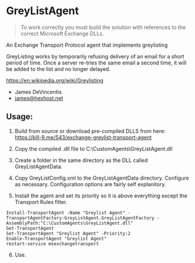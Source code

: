 GreyListAgent
==================

> To work correctly you must build the solution with references to 
> the correct Microsoft Exchange DLLs.

An Exchange Transport Protocol agent that implements greylisting

GreyListing works by temporarily refusing delivery of an email for a short period of time.
Once a server re-tries the same email a second time, it will be added to the list and no longer delayed.

https://en.wikipedia.org/wiki/Greylisting


- James DeVincentis
- james@hexhost.net

Usage:
-----
1. Build from source or download pre-compiled DLLS from here: https://kill-9.me/543/exchange-greylist-transport-agent

2. Copy the compiled .dll file to C:\CustomAgents\GreyListAgent.dll

3. Create a folder in the same directory as the DLL called GreyListAgentData.

4. Copy GreyListConfig.xml to the GreyListAgentData directory. Configure as necessary. Configuration options are fairly self explanitory.

5. Install the agent and set its priority so it is above everything except the Transport Rules filter.
  ```
  Install-TransportAgent -Name "Greylist Agent" -TransportAgentFactory:GreyListAgent.GreyListAgentFactory -AssemblyPath:"C:\CustomAgents\GreyListAgent.dll"
  Get-TransportAgent
  Set-TransportAgent "Greylist Agent" -Priority:2
  Enable-TransportAgent "Greylist Agent"
  restart-service msexchangetransport
  ```
  
6. Use.
